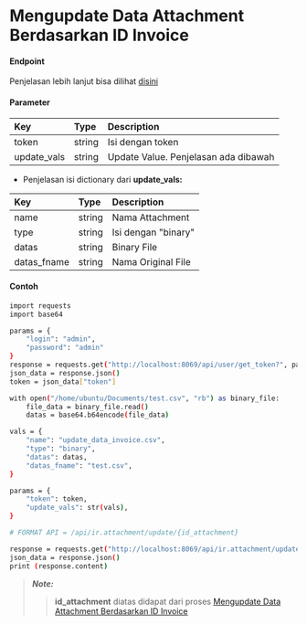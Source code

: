 # Mengupdate Data Attachment Berdasarkan ID Invoice
#### Endpoint
Penjelasan lebih lanjut bisa dilihat [disini](../list_api/update_data.md)

#### Parameter
| Key            | Type    | Description                               |
| :---           | :---    | :---                                      |
| token          | string  | Isi dengan token                          |
| update_vals    | string  | Update Value. Penjelasan ada dibawah      |

- Penjelasan isi dictionary dari <b>update_vals:</b> </br>

| Key            | Type    | Description                               |
| :---           | :---    | :---                                      |
| name           | string  | Nama Attachment                           |
| type           | string  | Isi dengan "binary"                       |
| datas          | string  | Binary File                               |
| datas_fname    | string  | Nama Original File                        |

#### Contoh
```bash
import requests
import base64

params = {
    "login": "admin",
    "password": "admin"
}
response = requests.get("http://localhost:8069/api/user/get_token?", params=params)
json_data = response.json()
token = json_data["token"]

with open("/home/ubuntu/Documents/test.csv", "rb") as binary_file:
    file_data = binary_file.read()
    datas = base64.b64encode(file_data)

vals = {
    "name": "update_data_invoice.csv",
    "type": "binary",
    "datas": datas,
    "datas_fname": "test.csv",
}

params = {
    "token": token,
    "update_vals": str(vals),
}

# FORMAT API = /api/ir.attachment/update/{id_attachment}

response = requests.get("http://localhost:8069/api/ir.attachment/update/441", params=params)
json_data = response.json()
print (response.content)
```
> <b><i>Note:</i></b>
>> <b>id_attachment</b> diatas didapat dari proses [Mengupdate Data Attachment Berdasarkan ID Invoice](mencari-attachment-invoice.md)
